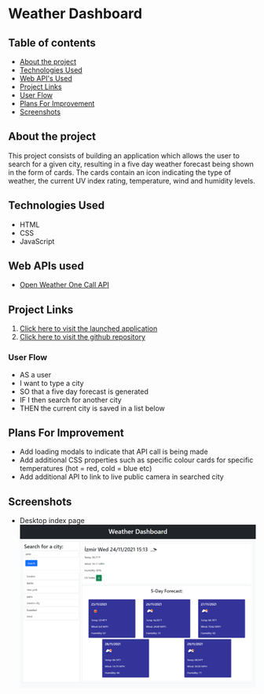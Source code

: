 # Weather Dashboard

## Table of contents

- [About the project](#about-the-project)
- [Technologies Used](#technologies-used)
- [Web API's Used](#web-apis-used)
- [Project Links](#project-links)
- [User Flow](#user-flow)
- [Plans For Improvement](#plans-for-improvement)
- [Screenshots](#screenshots)

## About the project

This project consists of building an application which allows the user to search for a given city, resulting in a five day weather forecast being shown in the form of cards. The cards contain an icon indicating the type of weather, the current UV index rating, temperature, wind and humidity levels.

## Technologies Used

- HTML
- CSS
- JavaScript

## Web APIs used

- [Open Weather One Call API](https://openweathermap.org/api/one-call-api)

## Project Links

1. [Click here to visit the launched application](https://tigerbath.github.io/weather-dashboard)
2. [Click here to visit the github repository](https://github.com/tigerbath/weather-dashboard)

### User Flow

- AS a user
- I want to type a city
- SO that a five day forecast is generated
- IF I then search for another city
- THEN the current city is saved in a list below

## Plans For Improvement

- Add loading modals to indicate that API call is being made
- Add additional CSS properties such as specific colour cards for specific temperatures (hot = red, cold = blue etc)
- Add additional API to link to live public camera in searched city

## Screenshots

- Desktop index page
  <img src="./assets/images/_ Weather Dashbo.png">

